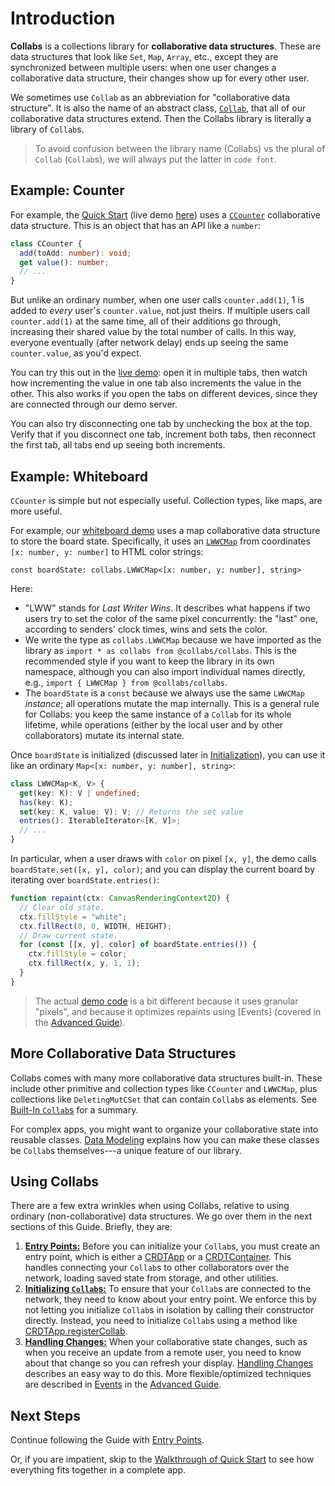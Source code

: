 # Introduction

**Collabs** is a collections library for **collaborative data structures**. These are data structures that look like `Set`, `Map`, `Array`, etc., except they are synchronized between multiple users: when one user changes a collaborative data structure, their changes show up for every other user.

We sometimes use `Collab` as an abbreviation for "collaborative data structure". It is also the name of an abstract class, [`Collab`](../api/collabs/classes/Collab.html), that all of our collaborative data structures extend. Then the Collabs library is literally a library of `Collab`s.

> To avoid confusion between the library name (Collabs) vs the plural of `Collab` (`Collab`s), we will always put the latter in `code font`.

## Example: Counter

For example, the [Quick Start](../quick_start.html) (live demo [here](https://compoventuals-tests.herokuapp.com/web_socket.html?container=demos/counter/dist/counter.html)) uses a [`CCounter`](../api/collabs/classes/CCounter.html) collaborative data structure. This is an object that has an API like a `number`:

```ts
class CCounter {
  add(toAdd: number): void;
  get value(): number;
  // ...
}
```

But unlike an ordinary number, when one user calls `counter.add(1)`, 1 is added to _every_ user's `counter.value`, not just theirs. If multiple users call `counter.add(1)` at the same time, all of their additions go through, increasing their shared value by the total number of calls. In this way, everyone eventually (after network delay) ends up seeing the same `counter.value`, as you'd expect.

You can try this out in the [live demo](https://compoventuals-tests.herokuapp.com/web_socket.html?container=demos/counter/dist/counter.html): open it in multiple tabs, then watch how incrementing the value in one tab also increments the value in the other. This also works if you open the tabs on different devices, since they are connected through our demo server.

You can also try disconnecting one tab by unchecking the box at the top. Verify that if you disconnect one tab, increment both tabs, then reconnect the first tab, all tabs end up seeing both increments.

## Example: Whiteboard

`CCounter` is simple but not especially useful. Collection types, like maps, are more useful.

For example, our [whiteboard demo](https://compoventuals-tests.herokuapp.com/web_socket.html?container=demos/whiteboard/dist/whiteboard.html) uses a map collaborative data structure to store the board state. Specifically, it uses an [`LWWCMap`](../api/collabs/classes/LWWCMap.html) from coordinates `[x: number, y: number]` to HTML color strings:

```
const boardState: collabs.LWWCMap<[x: number, y: number], string>
```

Here:

- "LWW" stands for _Last Writer Wins_. It describes what happens if two users try to set the color of the same pixel concurrently: the "last" one, according to senders' clock times, wins and sets the color.
- We write the type as `collabs.LWWCMap` because we have imported as the library as `import * as collabs from @collabs/collabs`. This is the recommended style if you want to keep the library in its own namespace, although you can also import individual names directly, e.g., `import { LWWCMap } from @collabs/collabs`.
- The `boardState` is a `const` because we always use the same `LWWCMap` _instance_; all operations mutate the map internally. This is a general rule for Collabs: you keep the same instance of a `Collab` for its whole lifetime, while operations (either by the local user and by other collaborators) mutate its internal state.

Once `boardState` is initialized (discussed later in [Initialization](./initialization.html)), you can use it like an ordinary `Map<[x: number, y: number], string>`:

```ts
class LWWCMap<K, V> {
  get(key: K): V | undefined;
  has(key: K);
  set(key: K, value: V): V; // Returns the set value
  entries(): IterableIterator<[K, V]>;
  // ...
}
```

In particular, when a user draws with `color` on pixel `[x, y]`, the demo calls `boardState.set([x, y], color)`; and you can display the current board by iterating over `boardState.entries()`:

```ts
function repaint(ctx: CanvasRenderingContext2D) {
  // Clear old state.
  ctx.fillStyle = "white";
  ctx.fillRect(0, 0, WIDTH, HEIGHT);
  // Draw current state.
  for (const [[x, y], color] of boardState.entries()) {
    ctx.fillStyle = color;
    ctx.fillRect(x, y, 1, 1);
  }
}
```

> The actual [demo code](https://github.com/composablesys/collabs/tree/master/demos/apps/whiteboard) is a bit different because it uses granular "pixels", and because it optimizes repaints using [Events] (covered in the [Advanced Guide](../advanced/)).

## More Collaborative Data Structures

Collabs comes with many more collaborative data structures built-in. These include other primitive and collection types like `CCounter` and `LWWCMap`, plus collections like `DeletingMutCSet` that can contain `Collab`s as elements. See [Built-In `Collab`s](./build_in_collabs.html) for a summary.

For complex apps, you might want to organize your collaborative state into reusable classes. [Data Modeling](./data_modeling) explains how you can make these classes be `Collab`s themselves---a unique feature of our library.

## Using Collabs

There are a few extra wrinkles when using Collabs, relative to using ordinary (non-collaborative) data structures. We go over them in the next sections of this Guide. Briefly, they are:

1. [**Entry Points:**](./entry_points.html) Before you can initialize your `Collab`s, you must create an entry point, which is either a [CRDTApp](../api/collabs/classes/CRDTApp.html) or a [CRDTContainer](../api/container/classes/CRDTContainer.html). This handles connecting your `Collab`s to other collaborators over the network, loading saved state from storage, and other utilities.
2. [**Initializing `Collab`s:**](./initialization.html) To ensure that your `Collab`s are connected to the network, they need to know about your entry point. We enforce this by not letting you initialize `Collab`s in isolation by calling their constructor directly. Instead, you need to initialize `Collab`s using a method like [CRDTApp.registerCollab](../api/collabs/classes/CRDTApp.html#registerCollab).
3. [**Handling Changes:**](./handling_changes.html) When your collaborative state changes, such as when you receive an update from a remote user, you need to know about that change so you can refresh your display. [Handling Changes](./handling_changes.html) describes an easy way to do this. More flexible/optimized techniques are described in [Events](../advanced/events.html) in the [Advanced Guide](../advanced/).

## Next Steps

Continue following the Guide with [Entry Points](./entry_points.html).

Or, if you are impatient, skip to the [Walkthrough of Quick Start](../walkthrough.html) to see how everything fits together in a complete app.
